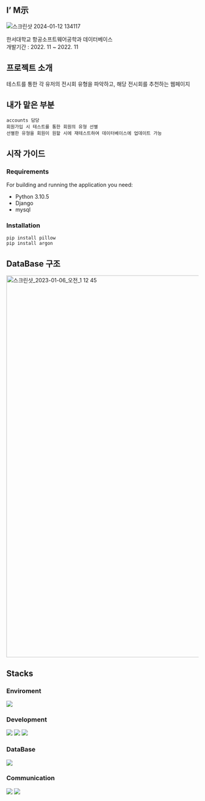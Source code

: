## I’ M示
![스크린샷 2024-01-12 134117](https://github.com/westnowise/i-mseeproject/assets/98007431/627e743f-9af6-448e-b7e3-9bf58158c92c)

한서대학교 항공소프트웨어공학과 데이터베이스
<br>
개발기간 : 2022. 11 ~ 2022. 11

## 프로젝트 소개

테스트를 통한 각 유저의 전시회 유형을 파악하고, 해당 전시회를 추천하는 웹페이지

## 내가 맡은 부분
    accounts 담당
    회원가입 시 테스트를 통한 회원의 유형 선별
    선별한 유형을 회원이 원할 시에 재테스트하여 데이터베이스에 업데이트 가능
    
    
## 시작 가이드

### Requirements
For building and running the application you need:

- Python 3.10.5
- Django
- mysql


### Installation

    pip install pillow
    pip install argon

## DataBase 구조
<img width="1000" alt="스크린샷_2023-01-06_오전_1 12 45" src="https://github.com/westnowise/i-mseeproject/assets/98007431/0c4e8731-786e-4d72-8010-0cc08dc8b929">

## Stacks

### Enviroment
<div>
    <img src="https://img.shields.io/badge/vscode-007ACC?style=flat-square&logo=visualstudiocode&logoColor=white">  
</div>
    
    
### Development
<div>
    <img src="https://img.shields.io/badge/python-3776AB?style=flat-square&logo=python&logoColor=white">
    <img src="https://img.shields.io/badge/Django-092E20?style=flat-square&logo=django&logoColor=white"> 
    <img src="https://img.shields.io/badge/HTML-E34F26?style=flat-square&logo=html5&logoColor=white"> 
</div>

### DataBase
<div>
    <img src="https://img.shields.io/badge/mysql-4479A1?style=flat-square&logo=mysql&logoColor=white">
</div>

    
### Communication
<div>
    <img src="https://img.shields.io/badge/kakao-FFCD00?style=flat-square&logo=Kakao&logoColor=white"> 
    <img src="https://img.shields.io/badge/notion-000000?style=flat-square&logo=Notion&logoColor=white"> 
</div>
